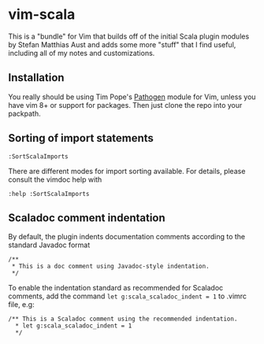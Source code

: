 vim-scala
=========

This is a "bundle" for Vim that builds off of the initial Scala plugin modules
by Stefan Matthias Aust and adds some more "stuff" that I find useful, including
all of my notes and customizations.

## Installation

You really should be using Tim Pope's
[Pathogen](https://github.com/tpope/vim-pathogen) module for Vim, unless you
have vim 8+ or support for packages. Then just clone the repo into your
packpath.

## Sorting of import statements
    :SortScalaImports

There are different modes for import sorting available. For details, please
consult the vimdoc help with

    :help :SortScalaImports

## Scaladoc comment indentation

By default, the plugin indents documentation comments according to the standard
Javadoc format

    /**
     * This is a doc comment using Javadoc-style indentation.
     */

To enable the indentation standard as recommended for Scaladoc comments, add the
command `let g:scala_scaladoc_indent = 1` to .vimrc file, e.g:

    /** This is a Scaladoc comment using the recommended indentation.
      * let g:scala_scaladoc_indent = 1
      */
